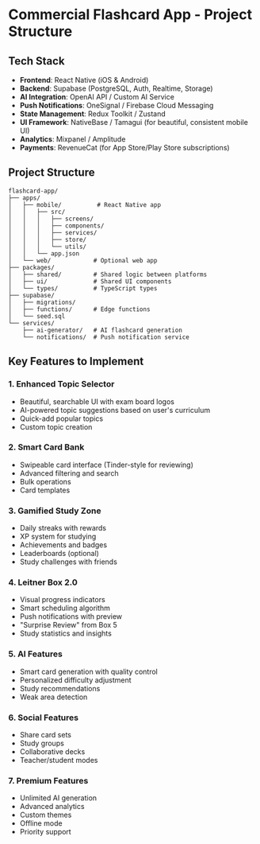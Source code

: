 # Commercial Flashcard App - Project Structure

## Tech Stack
- **Frontend**: React Native (iOS & Android)
- **Backend**: Supabase (PostgreSQL, Auth, Realtime, Storage)
- **AI Integration**: OpenAI API / Custom AI Service
- **Push Notifications**: OneSignal / Firebase Cloud Messaging
- **State Management**: Redux Toolkit / Zustand
- **UI Framework**: NativeBase / Tamagui (for beautiful, consistent mobile UI)
- **Analytics**: Mixpanel / Amplitude
- **Payments**: RevenueCat (for App Store/Play Store subscriptions)

## Project Structure
```
flashcard-app/
├── apps/
│   ├── mobile/          # React Native app
│   │   ├── src/
│   │   │   ├── screens/
│   │   │   ├── components/
│   │   │   ├── services/
│   │   │   ├── store/
│   │   │   └── utils/
│   │   └── app.json
│   └── web/            # Optional web app
├── packages/
│   ├── shared/         # Shared logic between platforms
│   ├── ui/             # Shared UI components
│   └── types/          # TypeScript types
├── supabase/
│   ├── migrations/
│   ├── functions/      # Edge functions
│   └── seed.sql
└── services/
    ├── ai-generator/   # AI flashcard generation
    └── notifications/  # Push notification service
```

## Key Features to Implement

### 1. **Enhanced Topic Selector**
- Beautiful, searchable UI with exam board logos
- AI-powered topic suggestions based on user's curriculum
- Quick-add popular topics
- Custom topic creation

### 2. **Smart Card Bank**
- Swipeable card interface (Tinder-style for reviewing)
- Advanced filtering and search
- Bulk operations
- Card templates

### 3. **Gamified Study Zone**
- Daily streaks with rewards
- XP system for studying
- Achievements and badges
- Leaderboards (optional)
- Study challenges with friends

### 4. **Leitner Box 2.0**
- Visual progress indicators
- Smart scheduling algorithm
- Push notifications with preview
- "Surprise Review" from Box 5
- Study statistics and insights

### 5. **AI Features**
- Smart card generation with quality control
- Personalized difficulty adjustment
- Study recommendations
- Weak area detection

### 6. **Social Features**
- Share card sets
- Study groups
- Collaborative decks
- Teacher/student modes

### 7. **Premium Features**
- Unlimited AI generation
- Advanced analytics
- Custom themes
- Offline mode
- Priority support 